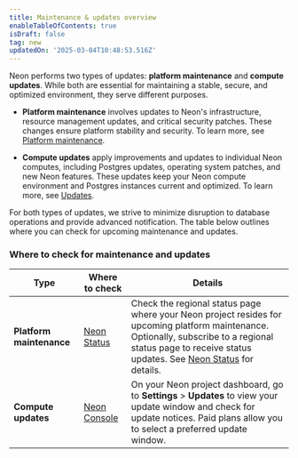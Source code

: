 ```yaml
---
title: Maintenance & updates overview
enableTableOfContents: true
isDraft: false
tag: new
updatedOn: '2025-03-04T10:48:53.516Z'
---
```


Neon performs two types of updates: **platform maintenance** and **compute updates**. While both are essential for maintaining a stable, secure, and optimized environment, they serve different purposes.

- **Platform maintenance** involves updates to Neon's infrastructure, resource management updates, and critical security patches. These changes ensure platform stability and security. To learn more, see [Platform maintenance](/docs/manage/platform-maintenance).

- **Compute updates** apply improvements and updates to individual Neon computes, including Postgres updates, operating system patches, and new Neon features. These updates keep your Neon compute environment and Postgres instances current and optimized. To learn more, see [Updates](/docs/manage/updates).

For both types of updates, we strive to minimize disruption to database operations and provide advanced notification. The table below outlines where you can check for upcoming maintenance and updates.

### Where to check for maintenance and updates

| Type                     | Where to check                                         | Details                                                                                                                                                                                                                                |
| ------------------------ | ------------------------------------------------------ | -------------------------------------------------------------------------------------------------------------------------------------------------------------------------------------------------------------------------------------- |
| **Platform maintenance** | [Neon Status](https://neonstatus.com/)                 | Check the regional status page where your Neon project resides for upcoming platform maintenance. Optionally, subscribe to a regional status page to receive status updates. See [Neon Status](/docs/introduction/status) for details. |
| **Compute updates**      | [Neon Console](https://console.neon.tech/app/projects) | On your Neon project dashboard, go to **Settings** > **Updates** to view your update window and check for update notices. Paid plans allow you to select a preferred update window.                                                    |

